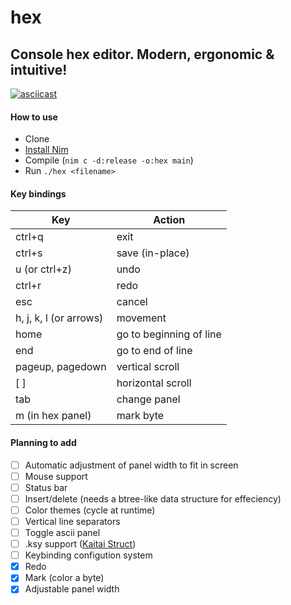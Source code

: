 # hex
## Console hex editor. Modern, ergonomic &amp; intuitive!

[![asciicast](https://asciinema.org/a/b73DC6eFtwP4Uy0UWlCGJ7dWR.svg)](https://asciinema.org/a/b73DC6eFtwP4Uy0UWlCGJ7dWR)

#### How to use
* Clone
* [Install Nim](https://nim-lang.org/install.html)
* Compile (`nim c -d:release -o:hex main`) 
* Run `./hex <filename>`

#### Key bindings

| Key | Action |
|----------------- | -------------------------
| ctrl+q | exit |
| ctrl+s | save (in-place) |
| u (or ctrl+z) | undo |
| ctrl+r | redo |
| esc | cancel |
| h, j, k, l (or arrows) | movement |
| home | go to beginning of line |
| end | go to end of line |
| pageup, pagedown  | vertical scroll |
| [ ] | horizontal scroll |
| tab | change panel |
| m (in hex panel) | mark byte |

#### Planning to add
- [ ] Automatic adjustment of panel width to fit in screen
- [ ] Mouse support
- [ ] Status bar
- [ ] Insert/delete (needs a btree-like data structure for effeciency)
- [ ] Color themes (cycle at runtime)
- [ ] Vertical line separators
- [ ] Toggle ascii panel
- [ ] .ksy support ([Kaitai Struct](https://kaitai.io/))
- [ ] Keybinding configution system
- [x] Redo
- [x] Mark (color a byte)
- [x] Adjustable panel width